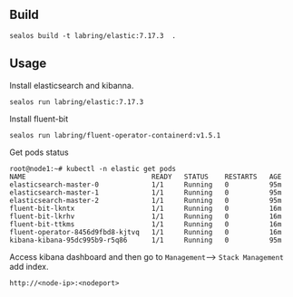 ## Build

```
sealos build -t labring/elastic:7.17.3  .
```

## Usage

Install elasticsearch and kibanna.

```
sealos run labring/elastic:7.17.3
```

Install fluent-bit

```
sealos run labring/fluent-operator-containerd:v1.5.1
```

Get pods status

```
root@node1:~# kubectl -n elastic get pods
NAME                               READY   STATUS    RESTARTS   AGE
elasticsearch-master-0             1/1     Running   0          95m
elasticsearch-master-1             1/1     Running   0          95m
elasticsearch-master-2             1/1     Running   0          95m
fluent-bit-lkntx                   1/1     Running   0          16m
fluent-bit-lkrhv                   1/1     Running   0          16m
fluent-bit-ttkms                   1/1     Running   0          16m
fluent-operator-8456d9fbd8-kjtvq   1/1     Running   0          16m
kibana-kibana-95dc995b9-r5q86      1/1     Running   0          95m
```

Access kibana dashboard and then go to `Management`--> `Stack Management` add index.

```
http://<node-ip>:<nodeport>
```
